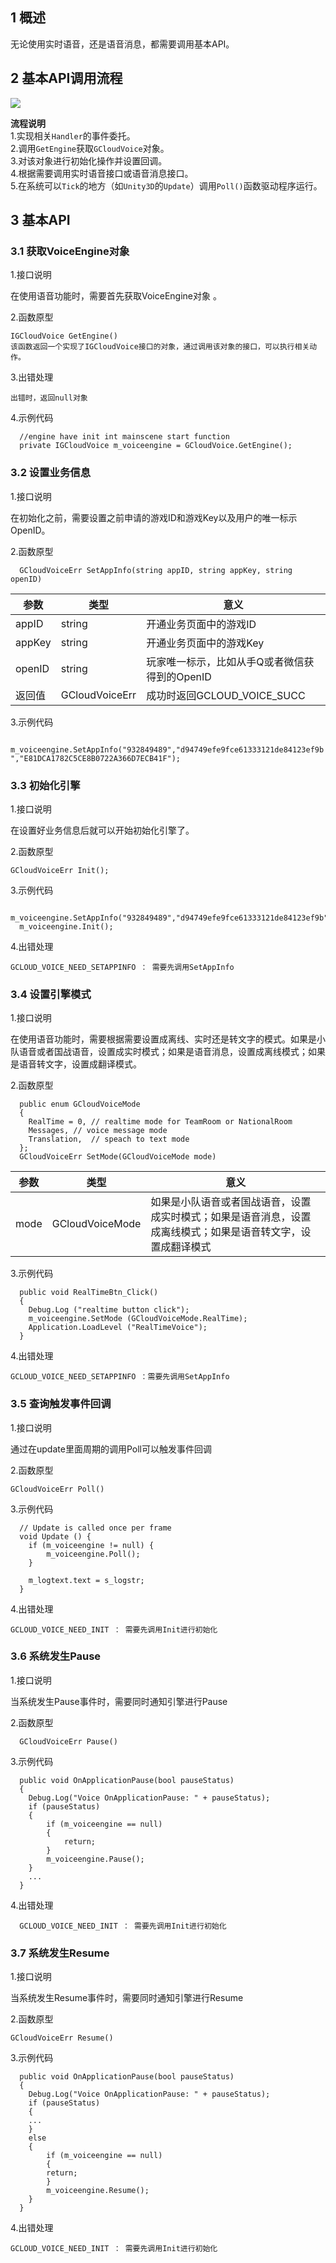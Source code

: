 ## 1 概述
无论使用实时语音，还是语音消息，都需要调用基本API。

## 2 基本API调用流程

![](http://imgcache.tce.fsphere.cn/image/mc.qcloudimg.com/static/img/d709f155acaeb336df5ee93ddc708105/2.png)

**流程说明**   
1.实现相关`Handler`的事件委托。  
2.调用`GetEngine`获取`GCloudVoice`对象。  
3.对该对象进行初始化操作并设置回调。  
4.根据需要调用实时语音接口或语音消息接口。  
5.在系统可以`Tick`的地方（如`Unity3D`的`Update`）调用`Poll()`函数驱动程序运行。 


## 3 基本API

### 3.1 获取VoiceEngine对象
1.接口说明

在使用语音功能时，需要首先获取VoiceEngine对象 。

2.函数原型

    IGCloudVoice GetEngine()   
    该函数返回一个实现了IGCloudVoice接口的对象，通过调用该对象的接口，可以执行相关动作。

3.出错处理

   `出错时，返回null对象`

4.示例代码

      //engine have init int mainscene start function
      private IGCloudVoice m_voiceengine = GCloudVoice.GetEngine(); 
### 3.2 设置业务信息
1.接口说明

在初始化之前，需要设置之前申请的游戏ID和游戏Key以及用户的唯一标示OpenID。

2.函数原型

      GCloudVoiceErr SetAppInfo(string appID, string appKey, string openID)
    
  |参数|类型|意义|
  |--|--|--|
  |appID|string| 开通业务页面中的游戏ID|
  |appKey|string| 开通业务页面中的游戏Key|
  |openID|string| 玩家唯一标示，比如从手Q或者微信获得到的OpenID|
  |返回值|GCloudVoiceErr|成功时返回GCLOUD_VOICE_SUCC|

3.示例代码

 ` m_voiceengine.SetAppInfo("932849489","d94749efe9fce61333121de84123ef9b","E81DCA1782C5CE8B0722A366D7ECB41F");`
### 3.3 初始化引擎

1.接口说明 
 
在设置好业务信息后就可以开始初始化引擎了。

2.函数原型  

  `GCloudVoiceErr Init();`  

3.示例代码

      m_voiceengine.SetAppInfo("932849489","d94749efe9fce61333121de84123ef9b","E81DCA1782C5CE8B0722A366D7ECB41F");
      m_voiceengine.Init();
4.出错处理

   `GCLOUD_VOICE_NEED_SETAPPINFO ： 需要先调用SetAppInfo`

### 3.4 设置引擎模式
1.接口说明 
   
在使用语音功能时，需要根据需要设置成离线、实时还是转文字的模式。如果是小队语音或者国战语音，设置成实时模式；如果是语音消息，设置成离线模式；如果是语音转文字，设置成翻译模式。

2.函数原型

      public enum GCloudVoiceMode
      {
      	RealTime = 0, // realtime mode for TeamRoom or NationalRoom
      	Messages, // voice message mode
      	Translation,  // speach to text mode
      };
      GCloudVoiceErr SetMode(GCloudVoiceMode mode)
    
  |参数|类型|意义|
  |--|--|--|
  |mode|GCloudVoiceMode| 如果是小队语音或者国战语音，设置成实时模式；如果是语音消息，设置成离线模式；如果是语音转文字，设置成翻译模式|

3.示例代码

      public void RealTimeBtn_Click()
      {
      	Debug.Log ("realtime button click");
      	m_voiceengine.SetMode (GCloudVoiceMode.RealTime);
      	Application.LoadLevel ("RealTimeVoice");
      }
4.出错处理

   `GCLOUD_VOICE_NEED_SETAPPINFO ：需要先调用SetAppInfo`

### 3.5 查询触发事件回调
1.接口说明  

通过在update里面周期的调用Poll可以触发事件回调

2.函数原型  

  `GCloudVoiceErr Poll()`

3.示例代码  

      // Update is called once per frame
      void Update () {
      	if (m_voiceengine != null) {
      		m_voiceengine.Poll();
      	}
    
      	m_logtext.text = s_logstr;
      }
4.出错处理

   `GCLOUD_VOICE_NEED_INIT ： 需要先调用Init进行初始化`

### 3.6 系统发生Pause
1.接口说明
  
当系统发生Pause事件时，需要同时通知引擎进行Pause

2.函数原型

      GCloudVoiceErr Pause()

3.示例代码

      public void OnApplicationPause(bool pauseStatus)
      {
      	Debug.Log("Voice OnApplicationPause: " + pauseStatus);
      	if (pauseStatus)
      	{
      		if (m_voiceengine == null)
      		{
     	 		return;
      		}
      		m_voiceengine.Pause();
      	}
      	...
      }
4.出错处理
    
      GCLOUD_VOICE_NEED_INIT ： 需要先调用Init进行初始化

### 3.7 系统发生Resume
1.接口说明  

当系统发生Resume事件时，需要同时通知引擎进行Resume

2.函数原型

  `GCloudVoiceErr Resume()`  

3.示例代码  

      public void OnApplicationPause(bool pauseStatus)
      {
      	Debug.Log("Voice OnApplicationPause: " + pauseStatus);
      	if (pauseStatus)
      	{
      	...
     	}
      	else
      	{
      		if (m_voiceengine == null)
      		{
      		return;
      		}
      		m_voiceengine.Resume();
      	}
      }
4.出错处理  

  `GCLOUD_VOICE_NEED_INIT ： 需要先调用Init进行初始化`
